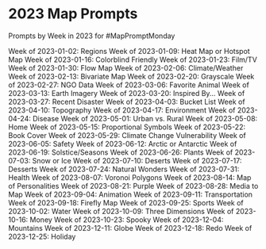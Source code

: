 # 2023 Map Prompts

Prompts by Week in 2023 for #MapPromptMonday

Week of 2023-01-02: Regions
Week of 2023-01-09: Heat Map or Hotspot Map
Week of 2023-01-16: Colorblind Friendly
Week of 2023-01-23: Film/TV
Week of 2023-01-30: Flow Map
Week of 2023-02-06: Climate/Weather
Week of 2023-02-13: Bivariate Map
Week of 2023-02-20: Grayscale
Week of 2023-02-27: NGO Data
Week of 2023-03-06: Favorite Animal
Week of 2023-03-13: Earth Imagery
Week of 2023-03-20: Inspired By...
Week of 2023-03-27: Recent Disaster
Week of 2023-04-03: Bucket List
Week of 2023-04-10: Topography
Week of 2023-04-17: Environment
Week of 2023-04-24: Disease
Week of 2023-05-01: Urban vs. Rural
Week of 2023-05-08: Home
Week of 2023-05-15: Proportional Symbols
Week of 2023-05-22: Book Cover
Week of 2023-05-29: Climate Change Vulnerability
Week of 2023-06-05: Safety
Week of 2023-06-12: Arctic or Antarctic
Week of 2023-06-19: Solstice/Seasons
Week of 2023-06-26: Plants
Week of 2023-07-03: Snow or Ice
Week of 2023-07-10: Deserts
Week of 2023-07-17: Desserts
Week of 2023-07-24: Natural Wonders
Week of 2023-07-31: Health
Week of 2023-08-07: Voronoi Polygons
Week of 2023-08-14: Map of Personalities
Week of 2023-08-21: Purple
Week of 2023-08-28: Media to Map
Week of 2023-09-04: Animation
Week of 2023-09-11: Transportation
Week of 2023-09-18: Firefly Map
Week of 2023-09-25: Sports
Week of 2023-10-02: Water
Week of 2023-10-09: Three Dimensions
Week of 2023-10-16: Money
Week of 2023-10-23: Spooky
Week of 2023-12-04: Mountains
Week of 2023-12-11: Globe
Week of 2023-12-18: Redo
Week of 2023-12-25: Holiday
